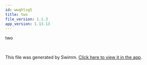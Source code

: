 ```yaml
---
id: wwqhlsg5
title: two
file_version: 1.1.3
app_version: 1.13.13
---
```


two

<br/>

This file was generated by Swimm. [Click here to view it in the app](https://app.swimm.io/repos/Z2l0aHViJTNBJTNBZmxhc2slM0ElM0FuYWRhdi1zd2ltbQ==/docs/wwqhlsg5).
